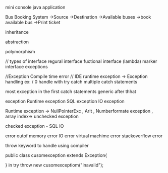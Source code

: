 mini console java application 

Bus Booking System 
  ->Source
  ->Destination
  ->Available buses
  ->book available bus 
  ->Print ticket

inheritance

abstraction

polymorphism



// types of interface
regural interface
fuctional interface (lambda)
marker interface
exceptions

//Exception
Compile time error // IDE
runtime exception -> Exception handling  ex: / 0
handle with try catch 
multiple catch statements 


most exception in the first catch statements
generic after thhat


exception Runtime exception SQL exception IO exception

Runtime exception -> NullPointerExc , Arit , Numberformate
exception , array index=> unchecked exception

checked exception -  SQL IO

error
outof memory error
IO error
virtual machime error
stackoverflow error


throw keyword to handle using compiler



public class cusomexception extends Exception{
    
}
in try
throw new cusomexceptiom("inavalid");
